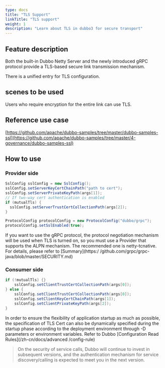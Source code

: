 ```yaml
---
type: docs
title: "TLS Support"
linkTitle: "TLS support"
weight: 1
description: "Learn about TLS in dubbo3 for secure transport"
---
```

## Feature description

Both the built-in Dubbo Netty Server and the newly introduced gRPC protocol provide a TLS-based secure link transmission mechanism.

There is a unified entry for TLS configuration.

## scenes to be used

Users who require encryption for the entire link can use TLS.

## Reference use case

[https://github.com/apache/dubbo-samples/tree/master/dubbo-samples-ssl](https://github.com/apache/dubbo-samples/tree/master/4-governance/dubbo-samples-ssl)

## How to use

### Provider side
```java
SslConfig sslConfig = new SslConfig();
sslConfig.setServerKeyCertChainPath("path to cert");
sslConfig.setServerPrivateKeyPath(args[1]);
// If two-way cert authentication is enabled
if (mutualTls) {
  sslConfig.setServerTrustCertCollectionPath(args[2]);
}

ProtocolConfig protocolConfig = new ProtocolConfig("dubbo/grpc");
protocolConfig.setSslEnabled(true);
```
If you want to use the gRPC protocol, the protocol negotiation mechanism will be used when TLS is turned on, so you must use a Provider that supports the ALPN mechanism. The recommended one is netty-tcnative. For details, please refer to [Summary](https:/ /github.com/grpc/grpc-java/blob/master/SECURITY.md)


### Consumer side

```java
if (!mutualTls) {}
    sslConfig.setClientTrustCertCollectionPath(args[0]);
} else {
    sslConfig.setClientTrustCertCollectionPath(args[0]);
    sslConfig.setClientKeyCertChainPath(args[1]);
    sslConfig.setClientPrivateKeyPath(args[2]);
}
```

In order to ensure the flexibility of application startup as much as possible, the specification of TLS Cert can also be dynamically specified during the startup phase according to the deployment environment through -D parameters or environment variables. Refer to Dubbo [Configuration Read Rules](/zh-cn/docs/advanced /config-rule)


> On the security of service calls, Dubbo will continue to invest in subsequent versions, and the authentication mechanism for service discovery/calling is expected to meet you in the next version.
